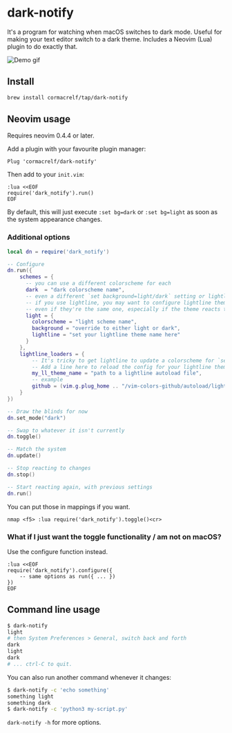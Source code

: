 # dark-notify

It's a program for watching when macOS switches to dark mode. Useful for making 
your text editor switch to a dark theme. Includes a Neovim (Lua) plugin to do 
exactly that.

![Demo gif](demo.gif)

## Install

```sh
brew install cormacrelf/tap/dark-notify
```

## Neovim usage

Requires neovim 0.4.4 or later.

Add a plugin with your favourite plugin manager:

```vim
Plug 'cormacrelf/dark-notify'
```

Then add to your `init.vim`:

```
:lua <<EOF
require('dark_notify').run()
EOF
```

By default, this will just execute `:set bg=dark` or `:set bg=light` as soon as 
the system appearance changes.

### Additional options

```lua
local dn = require('dark_notify')

-- Configure
dn.run({
    schemes = {
      -- you can use a different colorscheme for each
      dark  = "dark colorscheme name",
      -- even a different `set background=light/dark` setting or lightline theme
      -- if you use lightline, you may want to configure lightline themes,
      -- even if they're the same one, especially if the theme reacts to :set bg
      light = {
        colorscheme = "light scheme name",
        background = "override to either light or dark",
        lightline = "set your lightline theme name here"
      }
    },
    lightline_loaders = {
        -- It's tricky to get lightline to update a colorscheme for `set bg=dark`.
        -- Add a line here to reload the config for your lightline theme.
        my_ll_theme_name = "path to a lightline autoload file",
        -- example
        github = (vim.g.plug_home .. "/vim-colors-github/autoload/lightline/colorscheme/github.vim")
    }
})

-- Draw the blinds for now
dn.set_mode("dark")

-- Swap to whatever it isn't currently
dn.toggle()

-- Match the system
dn.update()

-- Stop reacting to changes
dn.stop()

-- Start reacting again, with previous settings
dn.run()
```

You can put those in mappings if you want.

```vim
nmap <f5> :lua require('dark_notify').toggle()<cr>
```

### What if I just want the toggle functionality / am not on macOS?

Use the configure function instead.

```vim
:lua <<EOF
require('dark_notify').configure({
    -- same options as run({ ... })
})
EOF
```

## Command line usage

```sh
$ dark-notify
light
# then System Preferences > General, switch back and forth
dark
light
dark
# ... ctrl-C to quit.
```

You can also run another command whenever it changes:

```sh
$ dark-notify -c 'echo something'
something light
something dark
$ dark-notify -c 'python3 my-script.py'
```

`dark-notify -h` for more options.

